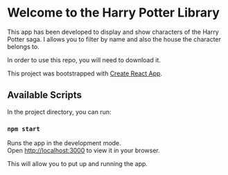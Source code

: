 # Welcome to the Harry Potter Library

This app has been developed  to display and show characters of the Harry Potter saga. I allows you to filter by name and also the house the character belongs to. 

In order to use this repo, you will need to download it.


This project was bootstrapped with [Create React App](https://github.com/facebook/create-react-app).

## Available Scripts

In the project directory, you can run:

### `npm start`

Runs the app in the development mode.\
Open [http://localhost:3000](http://localhost:3000) to view it in your browser.

This will allow you to put up and running the app. 

